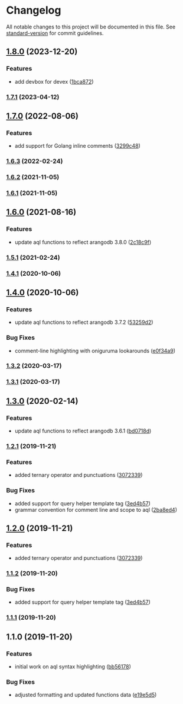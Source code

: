 # Changelog

All notable changes to this project will be documented in this file. See [standard-version](https://github.com/conventional-changelog/standard-version) for commit guidelines.

## [1.8.0](https://github.com/monotykamary/vscode-aql/compare/v1.7.1...v1.8.0) (2023-12-20)


### Features

* add devbox for devex ([1bca872](https://github.com/monotykamary/vscode-aql/commit/1bca872cd2b29d6896eecd2906c802b8c99eb48a))

### [1.7.1](https://github.com/monotykamary/vscode-aql/compare/v1.7.0...v1.7.1) (2023-04-12)

## [1.7.0](https://github.com/monotykamary/vscode-aql/compare/v1.6.3...v1.7.0) (2022-08-06)


### Features

* add support for Golang inline comments ([3299c48](https://github.com/monotykamary/vscode-aql/commit/3299c481a2f00e497c80f1932383451dc88c34f6))

### [1.6.3](https://github.com/monotykamary/vscode-aql/compare/v1.6.2...v1.6.3) (2022-02-24)

### [1.6.2](https://github.com/monotykamary/vscode-aql/compare/v1.6.1...v1.6.2) (2021-11-05)

### [1.6.1](https://github.com/monotykamary/vscode-aql/compare/v1.6.0...v1.6.1) (2021-11-05)

## [1.6.0](https://github.com/monotykamary/vscode-aql/compare/v1.5.1...v1.6.0) (2021-08-16)


### Features

* update aql functions to reflect arangodb 3.8.0 ([2c18c9f](https://github.com/monotykamary/vscode-aql/commit/2c18c9fe026200c037a569a07bfa417d1d6ddf95))

### [1.5.1](https://github.com/monotykamary/vscode-aql/compare/v1.5.0...v1.5.1) (2021-02-24)

### [1.4.1](https://github.com/monotykamary/vscode-aql/compare/v1.4.0...v1.4.1) (2020-10-06)

## [1.4.0](https://github.com/monotykamary/vscode-aql/compare/v1.3.2...v1.4.0) (2020-10-06)


### Features

* update aql functions to reflect arangodb 3.7.2 ([53259d2](https://github.com/monotykamary/vscode-aql/commit/53259d2c9cdfe191b173b8b4aea5438e25ffd2bc))


### Bug Fixes

* comment-line highlighting with oniguruma lookarounds ([e0f34a9](https://github.com/monotykamary/vscode-aql/commit/e0f34a92c4ff7dd159d064207c2dbcb3eb2447f4))

### [1.3.2](https://github.com/monotykamary/vscode-aql/compare/v1.3.1...v1.3.2) (2020-03-17)

### [1.3.1](https://github.com/monotykamary/vscode-aql/compare/v1.3.0...v1.3.1) (2020-03-17)

## [1.3.0](https://github.com/monotykamary/vscode-aql/compare/v1.2.1...v1.3.0) (2020-02-14)


### Features

* update aql functions to reflect arangodb 3.6.1 ([bd0718d](https://github.com/monotykamary/vscode-aql/commit/bd0718de8357296f9ec4faf69a4805fba8eab021))

### [1.2.1](https://github.com/monotykamary/vscode-aql/compare/v1.1.0...v1.2.1) (2019-11-21)


### Features

* added ternary operator and punctuations ([3072339](https://github.com/monotykamary/vscode-aql/commit/3072339bdbe22130c32b69088944f70170dde82e))


### Bug Fixes

* added support for query helper template tag ([3ed4b57](https://github.com/monotykamary/vscode-aql/commit/3ed4b5702e5bceb4d66c3cce88f321edc246eb6b))
* grammar convention for comment line and scope to aql ([2ba8ed4](https://github.com/monotykamary/vscode-aql/commit/2ba8ed47c10b450f1b5657d9306c83092d0e5bb6))

## [1.2.0](https://github.com/monotykamary/vscode-aql/compare/v1.1.2...v1.2.0) (2019-11-21)


### Features

* added ternary operator and punctuations ([3072339](https://github.com/monotykamary/vscode-aql/commit/3072339bdbe22130c32b69088944f70170dde82e))


### [1.1.2](https://github.com/monotykamary/vscode-aql/compare/v1.1.0...v1.1.2) (2019-11-20)


### Bug Fixes

* added support for query helper template tag ([3ed4b57](https://github.com/monotykamary/vscode-aql/commit/3ed4b5702e5bceb4d66c3cce88f321edc246eb6b))

### [1.1.1](https://github.com/monotykamary/vscode-aql/compare/v1.1.0...v1.1.1) (2019-11-20)

## 1.1.0 (2019-11-20)


### Features

* initial work on aql syntax highlighting ([bb56178](https://github.com/monotykamary/vscode-aql/commit/bb56178bf212c5b2891b9f75f53386ce69190334))


### Bug Fixes

* adjusted formatting and updated functions data ([e19e5d5](https://github.com/monotykamary/vscode-aql/commit/e19e5d52aaa1d1bb97afc839f77172f99d1d4cf9))
